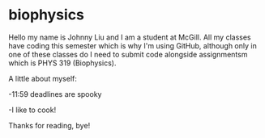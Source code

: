 # biophysics
Hello my name is Johnny Liu and I am a student at McGill.
All my classes have coding this semester which is why I'm using GitHub, although only in one of these classes do I need to submit code alongside assignmentsm which is PHYS 319 (Biophysics).

A little about myself:

-11:59 deadlines are spooky

-I like to cook!

Thanks for reading, bye!
